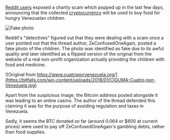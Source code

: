 [Reddit users][reddit] exposed a charity scam which popped up in the last few days, announcing that the collected [cryptocurrency][cc] will be used to buy food for hungry Venezuelan children.

![Fake photo](https://bitfalls.com/wp-content/uploads/2018/01/q72lft88k2d01.jpg)

Reddit's "detectives" figured out that they were dealing with a scam once a user pointed out that the thread author, ZeConfusedOneAgain, posted a fake photo of the children. The photo was identified as fake due to its awful quality and later identified as a flipped version of the original from the website of a real non-profit organization actually providing the children with food and medicine.  

![Original from https://www.cuatroporvenezuela.org/](https://bitfalls.com/wp-content/uploads/2018/01/CIGUMA-Cuatro-por-Venezuela.jpg)

Apart from the suspicious image, the Bitcoin address posted alongside it was leading to an online casino. The author of the thread defended this claiming it was for the purpose of avoiding regulation and taxes in Venezuela.

Sadly, it seems the BTC donated so far (around 0.064 or $600 at current prices) were used to pay off ZeConfusedOneAgain's gambling debts, rather than food supplies.

[reddit]: https://www.reddit.com/r/Bitcoin/comments/7tvft3/venezuela_bitcoin_donation_use_thank_you/?st=jd1537ka&sh=633cede5
[cc]: https://bitfalls.com/hr/2017/08/20/cryptocurrency/
[btc]: https://bitfalls.com/hr/2017/09/01/send-receive-bitcoin/
